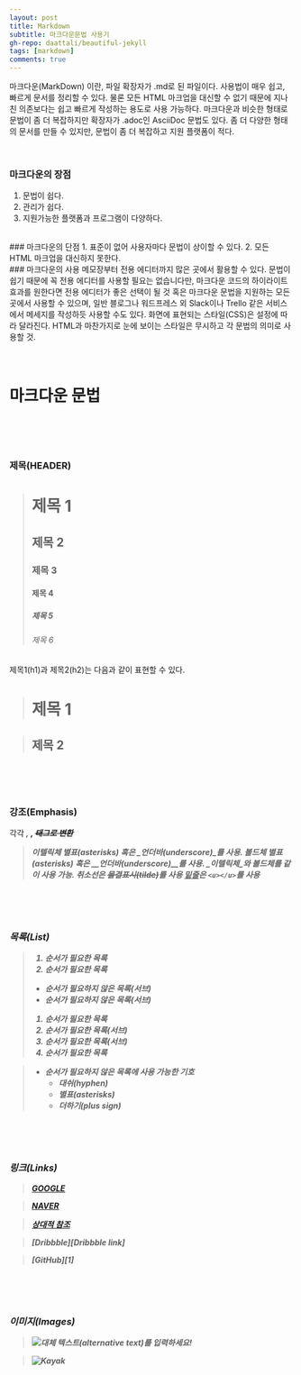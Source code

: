 ```yaml
---
layout: post
title: Markdown
subtitle: 마크다운문법 사용기
gh-repo: daattali/beautiful-jekyll
tags: [markdown]
comments: true
---
```


마크다운(MarkDown) 이란, 파일 확장자가 .md로 된 파일이다. 사용법이 매우 쉽고, 빠르게 문서를 정리할 수 있다.
물론 모든 HTML 마크업을 대신할 수 없기 때문에 지나친 의존보다는 쉽고 빠르게 작성하는 용도로 사용 가능하다.
마크다운과 비슷한 형태로 문법이 좀 더 복잡하지만 확장자가 .adoc인 AsciiDoc 문법도 있다. 좀 더 다양한 형태의 문서를 만들 수 있지만, 문법이 좀 더 복잡하고 지원 플랫폼이 적다.

<br/>

### 마크다운의 장점
1. 문법이 쉽다. 
2. 관리가 쉽다. 
3. 지원가능한 플랫폼과 프로그램이 다양하다. 
<br/>
### 마크다운의 단점
1. 표준이 없어 사용자마다 문법이 상이할 수 있다. 
2. 모든 HTML 마크업을 대신하지 못한다. 
<br/>
### 마크다운의 사용 
메모장부터 전용 에디터까지 많은 곳에서 활용할 수 있다. 
문법이 쉽기 때문에 꼭 전용 에디터를 사용할 필요는 없습니다만, 마크다운 코드의 하이라이트 효과를 원한다면 전용 에디터가 좋은 선택이 될 것 
혹은 마크다운 문법을 지원하는 모든 곳에서 사용할 수 있으며, 일반 블로그나 워드프레스 외 Slack이나 Trello 같은 서비스에서 메세지를 작성하듯 사용할 수도 있다. 
화면에 표현되는 스타일(CSS)은 설정에 따라 달라진다. 
HTML과 마찬가지로 눈에 보이는 스타일은 무시하고 각 문법의 의미로 사용할 것. 
<br/>
<br/>
<br/>

마크다운 문법
======
<br/>
<br/>
<br/>

### 제목(HEADER)

> # 제목 1
> ## 제목 2
> ### 제목 3
> #### 제목 4
> ##### 제목 5
> ###### 제목 6

제목1(h1)과 제목2(h2)는 다음과 같이 표현할 수 있다.

> 제목 1
> ======

> 제목 2
> ------

<br/>
<br/>
<br/>

### 강조(Emphasis)

각각 <em>, <strong>, <del> 태그로 변환 

> 이텔릭체 *별표(asterisks)* 혹은 _언더바(underscore)_를 사용.
> 볼드체 **별표(asterisks)** 혹은 __언더바(underscore)__를 사용.
> **_이텔릭체_와 볼드체**를 같이 사용 가능.
> 취소선은 ~~물결표시(tilde)~~를 사용
> <u>밑줄</u>은 `<u></u>`를 사용

<br/>
<br/>
<br/>

### 목록(List)

> 1. 순서가 필요한 목록
> 1. 순서가 필요한 목록
>   - 순서가 필요하지 않은 목록(서브) 
>   - 순서가 필요하지 않은 목록(서브) 
> 1. 순서가 필요한 목록
>   1. 순서가 필요한 목록(서브)
>   1. 순서가 필요한 목록(서브)
> 1. 순서가 필요한 목록

> - 순서가 필요하지 않은 목록에 사용 가능한 기호
>   - 대쉬(hyphen)
>   * 별표(asterisks)
>   + 더하기(plus sign)

<br/>
<br/>
<br/>

### 링크(Links)

> [GOOGLE](https://google.com)

> [NAVER](https://naver.com "링크 설명(title)을 작성하세요.")

> [상대적 참조](../users/login)

> [Dribbble][Dribbble link]

> [GitHub][1]

<br/>
<br/>
<br/>

### 이미지(Images)

> ![대체 텍스트(alternative text)를 입력하세요!](https://mblogthumb-phinf.pstatic.net/MjAxODEwMjVfMjgg/MDAxNTQwNDcwOTg3MDYx.eEmIU1vTpoGeDRrxMvkIgyjPXhUK3tQXXZZfQ2yOSqgg.As0ELYhRmQNrXt-XnCLjObstJk9FF8UKCLXKaWW2eXcg.JPEG.killua19/IMG_6333.jpg?type=w800 "링크 설명(title)을 작성하세요.")

> ![Kayak][logo]

> [logo]: https://i.pinimg.com/originals/d2/8c/99/d28c990d0f8d9cd77d2c0a36c74891c5.jpg "To go kayaking."